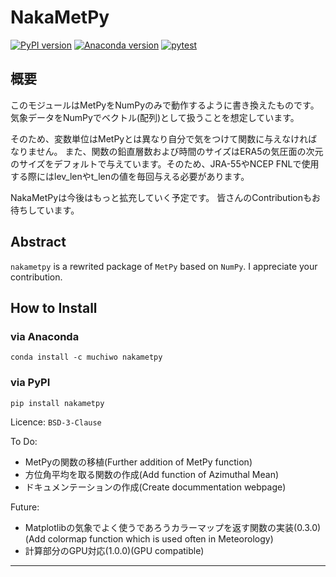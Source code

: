 # NakaMetPy

[![PyPI version][pypi-image]][pypi-link]
[![Anaconda version][anaconda-v-image]][anaconda-v-link]
[![pytest](https://github.com/muchojp/NakaMetPy/actions/workflows/ci.yml/badge.svg)](https://github.com/muchojp/NakaMetPy/actions/workflows/ci.yml)
<!-- [![Travis][travis-image]][travis-link] -->

[pypi-image]: https://badge.fury.io/py/nakametpy.svg
[pypi-link]: https://pypi.org/project/nakametpy
[anaconda-v-image]: https://anaconda.org/muchiwo/nakametpy/badges/version.svg
[anaconda-v-link]: https://anaconda.org/muchiwo/nakametpy
<!-- [travis-image]: https://travis-ci.org/muchojp/NakaMetPy.svg?branch=main
[travis-link]: https://travis-ci.org/github/muchojp/NakaMetPy -->
[github-actions-image]: https://github.com/muchojp/NakaMetPy/actions/workflows/ci.yml/badge.svg
[github-actions-link]: https://github.com/muchojp/NakaMetPy/actions/workflows/ci.yml

## 概要
このモジュールはMetPyをNumPyのみで動作するように書き換えたものです。
気象データをNumPyでベクトル(配列)として扱うことを想定しています。

そのため、変数単位はMetPyとは異なり自分で気をつけて関数に与えなければなりません。
また、関数の鉛直層数および時間のサイズはERA5の気圧面の次元のサイズをデフォルトで与えています。そのため、JRA-55やNCEP FNLで使用する際にはlev_lenやt_lenの値を毎回与える必要があります。

NakaMetPyは今後はもっと拡充していく予定です。
皆さんのContributionもお待ちしています。

## Abstract
`nakametpy` is a rewrited package of `MetPy` based on `NumPy`.
I appreciate your contribution.

## How to Install
### via Anaconda

```
conda install -c muchiwo nakametpy
````

### via PyPI

```
pip install nakametpy
````

Licence: `BSD-3-Clause`

To Do: 
 - MetPyの関数の移植(Further addition of MetPy function)
 - 方位角平均を取る関数の作成(Add function of Azimuthal Mean)
 - ドキュメンテーションの作成(Create docummentation webpage)

Future:
 - Matplotlibの気象でよく使うであろうカラーマップを返す関数の実装(0.3.0)(Add colormap function which is used often in Meteorology)
 - 計算部分のGPU対応(1.0.0)(GPU compatible)

---
 
